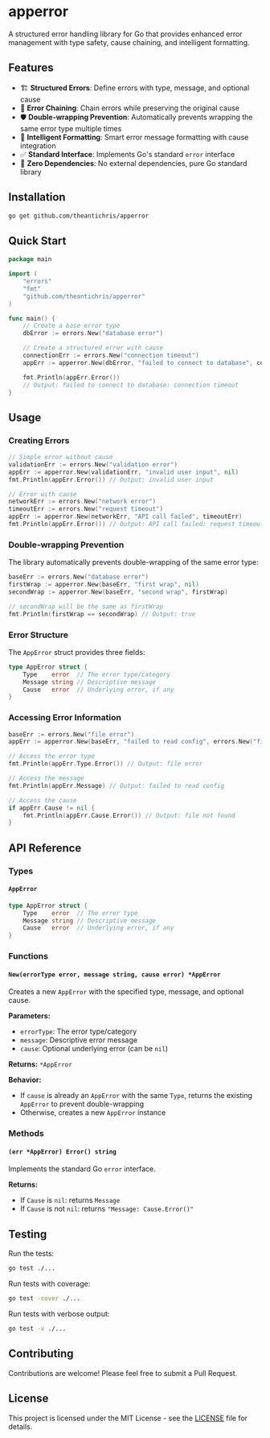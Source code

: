 # apperror

A structured error handling library for Go that provides enhanced error management with type safety, cause chaining, and intelligent formatting.

## Features

- 🏗️ **Structured Errors**: Define errors with type, message, and optional cause
- 🔗 **Error Chaining**: Chain errors while preserving the original cause
- 🛡️ **Double-wrapping Prevention**: Automatically prevents wrapping the same error type multiple times
- 📝 **Intelligent Formatting**: Smart error message formatting with cause integration
- ✅ **Standard Interface**: Implements Go's standard `error` interface
- 🚀 **Zero Dependencies**: No external dependencies, pure Go standard library

## Installation

```bash
go get github.com/theantichris/apperror
```

## Quick Start

```go
package main

import (
    "errors"
    "fmt"
    "github.com/theantichris/apperror"
)

func main() {
    // Create a base error type
    dbError := errors.New("database error")

    // Create a structured error with cause
    connectionErr := errors.New("connection timeout")
    appErr := apperror.New(dbError, "failed to connect to database", connectionErr)

    fmt.Println(appErr.Error())
    // Output: failed to connect to database: connection timeout
}
```

## Usage

### Creating Errors

```go
// Simple error without cause
validationErr := errors.New("validation error")
appErr := apperror.New(validationErr, "invalid user input", nil)
fmt.Println(appErr.Error()) // Output: invalid user input

// Error with cause
networkErr := errors.New("network error")
timeoutErr := errors.New("request timeout")
appErr := apperror.New(networkErr, "API call failed", timeoutErr)
fmt.Println(appErr.Error()) // Output: API call failed: request timeout
```

### Double-wrapping Prevention

The library automatically prevents double-wrapping of the same error type:

```go
baseErr := errors.New("database error")
firstWrap := apperror.New(baseErr, "first wrap", nil)
secondWrap := apperror.New(baseErr, "second wrap", firstWrap)

// secondWrap will be the same as firstWrap
fmt.Println(firstWrap == secondWrap) // Output: true
```

### Error Structure

The `AppError` struct provides three fields:

```go
type AppError struct {
    Type    error  // The error type/category
    Message string // Descriptive message
    Cause   error  // Underlying error, if any
}
```

### Accessing Error Information

```go
baseErr := errors.New("file error")
appErr := apperror.New(baseErr, "failed to read config", errors.New("file not found"))

// Access the error type
fmt.Println(appErr.Type.Error()) // Output: file error

// Access the message
fmt.Println(appErr.Message) // Output: failed to read config

// Access the cause
if appErr.Cause != nil {
    fmt.Println(appErr.Cause.Error()) // Output: file not found
}
```

## API Reference

### Types

#### `AppError`

```go
type AppError struct {
    Type    error  // The error type
    Message string // Descriptive message
    Cause   error  // Underlying error, if any
}
```

### Functions

#### `New(errorType error, message string, cause error) *AppError`

Creates a new `AppError` with the specified type, message, and optional cause.

**Parameters:**

- `errorType`: The error type/category
- `message`: Descriptive error message
- `cause`: Optional underlying error (can be `nil`)

**Returns:** `*AppError`

**Behavior:**

- If `cause` is already an `AppError` with the same `Type`, returns the existing `AppError` to prevent double-wrapping
- Otherwise, creates a new `AppError` instance

### Methods

#### `(err *AppError) Error() string`

Implements the standard Go `error` interface.

**Returns:**

- If `Cause` is `nil`: returns `Message`
- If `Cause` is not `nil`: returns `"Message: Cause.Error()"`

## Testing

Run the tests:

```bash
go test ./...
```

Run tests with coverage:

```bash
go test -cover ./...
```

Run tests with verbose output:

```bash
go test -v ./...
```

## Contributing

Contributions are welcome! Please feel free to submit a Pull Request.

## License

This project is licensed under the MIT License - see the [LICENSE](LICENSE) file for details.

